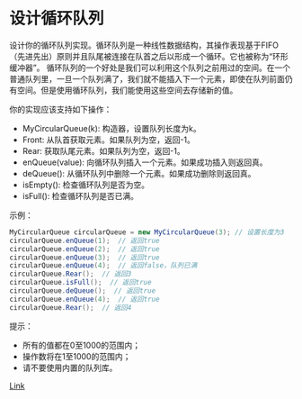 <h1>设计循环队列</h1>

设计你的循环队列实现。循环队列是一种线性数据结构，其操作表现基于FIFO（先进先出）原则并且队尾被连接在队首之后以形成一个循环。它也被称为“环形缓冲器”。
循环队列的一个好处是我们可以利用这个队列之前用过的空间。在一个普通队列里，一旦一个队列满了，我们就不能插入下一个元素，即使在队列前面仍有空间。但是使用循环队列，我们能使用这些空间去存储新的值。

你的实现应该支持如下操作：
- MyCircularQueue(k): 构造器，设置队列长度为k。
- Front: 从队首获取元素。如果队列为空，返回-1。
- Rear: 获取队尾元素。如果队列为空，返回-1。
- enQueue(value): 向循环队列插入一个元素。如果成功插入则返回真。
- deQueue(): 从循环队列中删除一个元素。如果成功删除则返回真。
- isEmpty(): 检查循环队列是否为空。
- isFull(): 检查循环队列是否已满。

示例：
```java
MyCircularQueue circularQueue = new MyCircularQueue(3); // 设置长度为3
circularQueue.enQueue(1);  // 返回true
circularQueue.enQueue(2);  // 返回true
circularQueue.enQueue(3);  // 返回true
circularQueue.enQueue(4);  // 返回false，队列已满
circularQueue.Rear();  // 返回3
circularQueue.isFull();  // 返回true
circularQueue.deQueue();  // 返回true
circularQueue.enQueue(4);  // 返回true
circularQueue.Rear();  // 返回4
```

提示：
- 所有的值都在0至1000的范围内；
- 操作数将在1至1000的范围内；
- 请不要使用内置的队列库。

[Link](https://leetcode.cn/problems/design-circular-queue/)